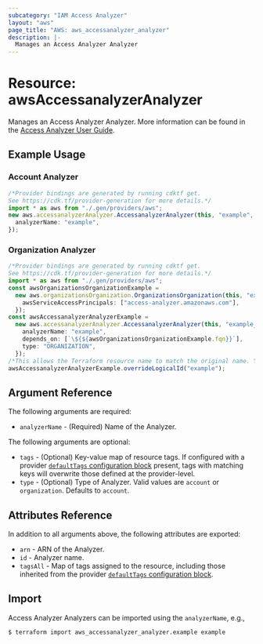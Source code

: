 ```yaml
---
subcategory: "IAM Access Analyzer"
layout: "aws"
page_title: "AWS: aws_accessanalyzer_analyzer"
description: |-
  Manages an Access Analyzer Analyzer
---
```


# Resource: awsAccessanalyzerAnalyzer

Manages an Access Analyzer Analyzer. More information can be found in the [Access Analyzer User Guide](https://docs.aws.amazon.com/IAM/latest/UserGuide/what-is-access-analyzer.html).

## Example Usage

### Account Analyzer

```typescript
/*Provider bindings are generated by running cdktf get.
See https://cdk.tf/provider-generation for more details.*/
import * as aws from "./.gen/providers/aws";
new aws.accessanalyzerAnalyzer.AccessanalyzerAnalyzer(this, "example", {
  analyzerName: "example",
});

```

### Organization Analyzer

```typescript
/*Provider bindings are generated by running cdktf get.
See https://cdk.tf/provider-generation for more details.*/
import * as aws from "./.gen/providers/aws";
const awsOrganizationsOrganizationExample =
  new aws.organizationsOrganization.OrganizationsOrganization(this, "example", {
    awsServiceAccessPrincipals: ["access-analyzer.amazonaws.com"],
  });
const awsAccessanalyzerAnalyzerExample =
  new aws.accessanalyzerAnalyzer.AccessanalyzerAnalyzer(this, "example_1", {
    analyzerName: "example",
    depends_on: [`\${${awsOrganizationsOrganizationExample.fqn}}`],
    type: "ORGANIZATION",
  });
/*This allows the Terraform resource name to match the original name. You can remove the call if you don't need them to match.*/
awsAccessanalyzerAnalyzerExample.overrideLogicalId("example");

```

## Argument Reference

The following arguments are required:

* `analyzerName` - (Required) Name of the Analyzer.

The following arguments are optional:

* `tags` - (Optional) Key-value map of resource tags. If configured with a provider [`defaultTags` configuration block](https://registry.terraform.io/providers/hashicorp/aws/latest/docs#default_tags-configuration-block) present, tags with matching keys will overwrite those defined at the provider-level.
* `type` - (Optional) Type of Analyzer. Valid values are `account` or `organization`. Defaults to `account`.

## Attributes Reference

In addition to all arguments above, the following attributes are exported:

* `arn` - ARN of the Analyzer.
* `id` - Analyzer name.
* `tagsAll` - Map of tags assigned to the resource, including those inherited from the provider [`defaultTags` configuration block](https://registry.terraform.io/providers/hashicorp/aws/latest/docs#default_tags-configuration-block).

## Import

Access Analyzer Analyzers can be imported using the `analyzerName`, e.g.,

```console
$ terraform import aws_accessanalyzer_analyzer.example example
```
